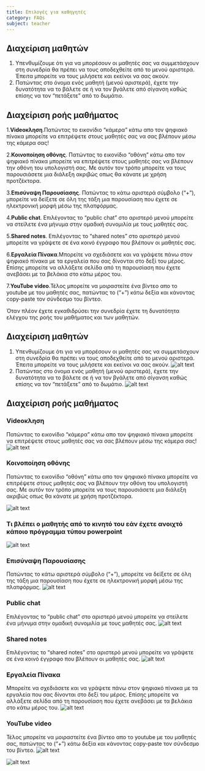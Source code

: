 ```yaml
---
title: Επιλογές για καθηγητές
category: FAQs
subject: teacher
---
```




## Διαχείριση μαθητών
1. Υπενθυμίζουμε ότι για να μπορέσουν οι μαθητές σας να συμμετάσχουν στη συνεδρία θα πρέπει να τους αποδεχθείτε από το μενού αριστερά. Έπειτα μπορείτε να τους μιλήσετε και εκείνοι να σας ακούν.
2. Πατώντας στο όνομα ενός μαθητή (μενού αριστερά), έχετε την δυνατότητα να το βάλετε σε ή να τον βγάλετε από σίγανση καθώς επίσης να τον “πετάξετε” από το δωμάτιο.


## Διαχείριση ροής μαθήματος

1.**Videoκληση**.Πατώντας το εικονίδιο “κάμερα” κάτω απο τον ψηφιακό πίνακα μπορείτε να επιτρέψετε στους μαθητές σας να σας βλέπουν μέσω της κάμερα σας!

2.**Κοινοποίηση οθόνης**. Πατώντας το εικονίδιο “οθόνη” κάτω απο τον ψηφιακό πίνακα μπορείτε να επιτρέψετε στους μαθητές σας να βλέπουν την οθόνη του υπολογιστή σας. Με αυτόν τον τρόπο μπορείτε να τους παρουσιάσετε μια διάλεξη ακριβώς οπως θα κάνατε με χρήση προτζέκτορα.

3.**Επισύναψη Παρουσίασης**. Πατώντας το κάτω αριστερά σύμβολο (“+”), μπορείτε να δείξετε σε όλη της τάξη μια παρουσίαση που έχετε σε ηλεκτρονική μορφή μέσω της πλατφόρμας.

4.**Public chat**. Επιλέγοντας το “public chat” στο αριστερό μενού μπορείτε να στείλετε ένα μήνυμα στην ομαδική συνομιλία με τους μαθητές σας.

5.**Shared notes**. Επιλέγοντας το “shared notes” στο αριστερό μενού μπορείτε να γράψετε σε ένα κοινό έγγραφο που βλέπουν οι μαθητές σας.

6.**Εργαλεία Πίνακα**.Μπορείτε να σχεδιάσετε και να γράψετε πάνω στον ψηφιακό πίνακα με τα εργαλεία που σας δίνονται στο δεξί του μέρος. Επίσης μπορείτε να αλλάξετε σελίδα από τη παρουσίαση που έχετε ανεβάσει με τα βελάκια στο κάτω μέρος του.

7.**YouTube video**.Τέλος μπορείτε να μοιραστείτε ένα βίντεο απο το youtube με του μαθητές σας, πατώντας το (“+”) κάτω δεξία και κάνοντας copy-paste τον σύνδεσμο του βίντεο.



<!-- more -->

Όταν πλέον έχετε εγκαθιδρύσει την συνεδρία έχετε τη δυνατότητα ελέγχου της ροής του μαθήματος και των μαθητών.

## Διαχείριση μαθητών

1. Υπενθυμίζουμε ότι για να μπορέσουν οι μαθητές σας να συμμετάσχουν στη συνεδρία θα πρέπει να τους αποδεχθείτε από το μενού αριστερά. Έπειτα μπορείτε να τους μιλήσετε και εκείνοι να σας ακούν.
![alt text](/assets/teacher-choice/img1.png)
2. Πατώντας στο όνομα ενός μαθητή (μενού αριστερά), έχετε την δυνατότητα να το βάλετε σε ή να τον βγάλετε από σίγανση καθώς επίσης να τον “πετάξετε” από το δωμάτιο.
![alt text](/assets/teacher-choice/img2.png)

## Διαχείριση ροής μαθήματος

### Videoκληση
Πατώντας το εικονίδιο “κάμερα” κάτω απο τον ψηφιακό πίνακα μπορείτε να επιτρέψετε στους μαθητές σας να σας βλέπουν μέσω της κάμερα σας!
![alt text](/assets/teacher-choice/img3.png)
### Κοινοποίηση οθόνης
Πατώντας το εικονίδιο “οθόνη” κάτω απο τον ψηφιακό πίνακα μπορείτε να επιτρέψετε στους μαθητές σας να βλέπουν την οθόνη του υπολογιστή σας. Με αυτόν τον τρόπο μπορείτε να τους παρουσιάσετε μια διάλεξη ακριβώς οπως θα κάνατε με χρήση προτζέκτορα.

![alt text](/assets/teacher-choice/img4.png)
### Τι βλέπει ο μαθητής από το κινητό του εάν έχετε ανοιχτό κάποιο πρόγραμμα τύπου powerpoint
![alt text](/assets/teacher-choice/cellphone.jpg)

### Επισύναψη Παρουσίασης
Πατώντας το κάτω αριστερά σύμβολο (“+”), μπορείτε να δείξετε σε όλη της τάξη μια παρουσίαση που έχετε σε ηλεκτρονική μορφή μέσω της πλατφόρμας.
![alt text](/assets/teacher-choice/img5.png)
### Public chat
Επιλέγοντας το “public chat” στο αριστερό μενού μπορείτε να στείλετε ένα μήνυμα στην ομαδική συνομιλία με τους μαθητές σας.
![alt text](/assets/teacher-choice/img6.png)
### Shared notes
Επιλέγοντας το “shared notes” στο αριστερό μενού μπορείτε να γράψετε σε ένα κοινό έγγραφο που βλέπουν οι μαθητές σας.
![alt text](/assets/teacher-choice/img7.png)
### Εργαλεία Πίνακα
Μπορείτε να σχεδιάσετε και να γράψετε πάνω στον ψηφιακό πίνακα με τα εργαλεία που σας δίνονται στο δεξί του μέρος. Επίσης μπορείτε να αλλάξετε σελίδα από τη παρουσίαση που έχετε ανεβάσει με τα βελάκια στο κάτω μέρος του.
![alt text](/assets/teacher-choice/img8.png)
### YouTube video
Τέλος μπορείτε να μοιραστείτε ένα βίντεο απο το youtube με του μαθητές σας, πατώντας το (“+”) κάτω δεξία και κάνοντας copy-paste τον σύνδεσμο του βίντεο.
![alt text](/assets/teacher-choice/img9.png)

![alt text](/assets/teacher-choice/image10.png)
